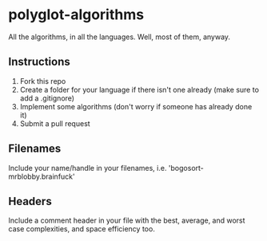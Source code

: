 polyglot-algorithms
===================

All the algorithms, in all the languages. Well, most of them, anyway.

Instructions
------------

1. Fork this repo
2. Create a folder for your language if there isn't one already (make sure to add a .gitignore)
3. Implement some algorithms (don't worry if someone has already done it)
4. Submit a pull request

Filenames
---------

Include your name/handle in your filenames, i.e. 'bogosort-mrblobby.brainfuck'

Headers
-------

Include a comment header in your file with the best, average, and worst case complexities, and space efficiency too.
